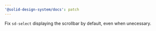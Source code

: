 ```yaml
---
'@solid-design-system/docs': patch
---
```


Fix `sd-select` displaying the scrollbar by default, even when unecessary.
